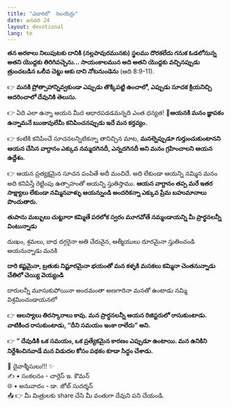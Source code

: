 ```yaml
---
title: "ఎడారిలో  సెలయేర్లు"
date: జనవరి 24
layout: devotional
lang: te
---
```


 **తన అరకాలు నిలుపుటకు దానికి (నల్లపావురమునకు) స్థలము దొరకలేదు గనుక ఓడలోనున్న అతని యొద్దకు తిరిగివచ్చెను… సాయంకాలమున అది అతని యొద్దకు వచ్చినప్పుడు త్రుంచబడిన ఒలీవ చెట్టు ఆకు దాని నోటనుండెను**  (ఆది 8:9-11).

👉 **మనకి ప్రోత్సాహాన్నివ్వకుండా ఎప్పుడు తొక్కిపట్టి ఉంచాలో, ఎప్పుడు సూచక క్రియనిచ్చి ఆదరించాలో దేవునికి తెలుసు.**

👉 ఏది ఎలా ఉన్నా ఆయన మీద ఆధారపడడమన్నది ఎంత ధన్యత! 
**📖ఆయనకి మనం జ్ఞాపకం ఉన్నామనే ఋజువులేమీ కనిపించనప్పుడు ఇదే మన కర్తవ్యం.**

👉 కంటికి కనిపించే సూచనలన్నిటికన్నా తానిచ్చిన మాట, **మనల్నెప్పుడూ గుర్తుంచుకుంటానని ఆయన చేసిన వాగ్దానం ఎక్కువ నమ్మదగినదీ, ఎన్నదగినదీ అని మనం గ్రహించాలని ఆయన ఉద్దేశం.**

👉 ఆయన ప్రత్యక్షమైన సూచన పంపితే అదీ మంచిదే. అది లేకుండా ఆయన్ని నమ్మిన మనం అది కనిపిస్తే రెట్టింపు ఉత్సాహంతో ఆయన్ని స్తుతిస్తాము. 
**ఆయన వాగ్దానం తప్ప మరే ఇతర సాక్ష్యాలు లేకుండా నమ్మినవాళ్ళు ఆయన్నుండి అందరికన్నా ఎక్కువ ప్రేమ బహుమానాలు పొందుతారు.**

**తుపాను మబ్బులు చుట్టూరా కమ్మితే పరలోక స్వరం మూగవోతే నమ్మండాయన్ని మీ ప్రార్థనలన్నీ వింటున్నాడు**

దుఃఖం, శ్రమలు, బాధ దగ్గరైనా అతి చేరువైన, ఆత్మీయులు దూరమైనా స్తుతించండి ఆయనున్నాడు మనకి

**దారి కష్టమైనా, బ్రతుకు నిష్టూరమైనా భయంతో మన కళ్ళకి మసకలు కమ్మినా చెంతనున్నాడు చేతిలో చెయ్యి వెయ్యండి**

దారులన్నీ మూసుకుపోయినా అందమంతా అణగారినా మనతో ఉంటాడు నమ్మి విశ్రమించండాయనలో

👉 **ఆలస్యాలు తిరస్కారాలు కావు. మన ప్రార్ధనలన్నీ ఆయన రిజిస్టరులో రాసుకుంటాడు. వాటికింద రాసుకుంటాడు, “దీని సమయం ఇంకా రాలేదు” అని.**

👉 **” దేవుడికి ఒక సమయం, ఒక ప్రత్యేకమైన కారణం ఎప్పుడూ ఉంటాయి. మన ఉనికిని నిర్దేశించినవాడే మన విడుదల కోసం పథకం కూడా సిద్ధం చేశాడు.**


<div class="blessing">🙏 <span class="bless-text">దైవాశ్శీసులు!!!</span> ✨</div>

<div class="credit">✍️ <span class="credit-text">▪ సంకలనం - చార్లెస్ ఇ. కౌమన్</span></div>
<div class="credit">🌐 <span class="credit-text">▪ అనువాదం - డా. జోబ్ సుదర్శన్</span></div>


<div class="share">📤 👉 <span class="share-text">మీ మిత్రులకు share చేసి మీ వంతుగా దేవుని పని చేయండి.</span></div>
